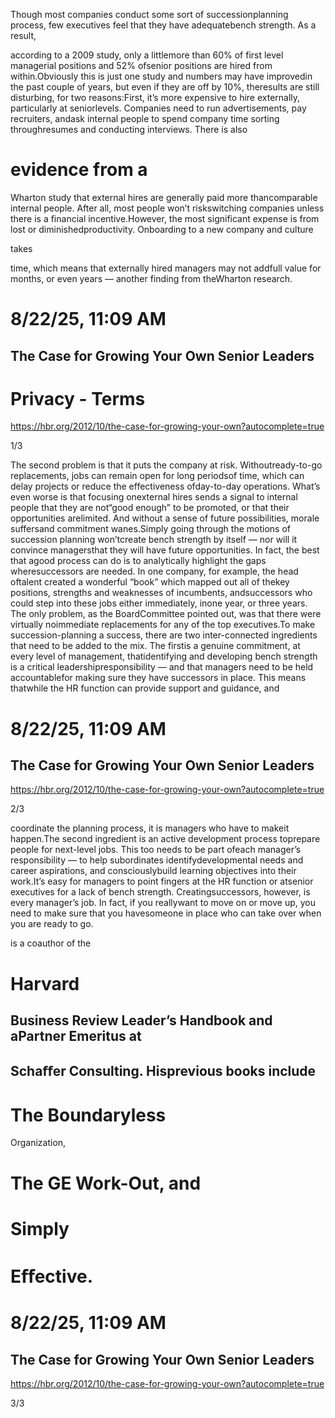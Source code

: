 Though most companies conduct some sort of successionplanning process, few executives feel that they have adequatebench strength. As a result,

according to a 2009 study, only a littlemore than 60% of first level managerial positions and 52% ofsenior positions are hired from within.Obviously this is just one study and numbers may have improvedin the past couple of years, but even if they are off by 10%, theresults are still disturbing, for two reasons:First, it’s more expensive to hire externally, particularly at seniorlevels. Companies need to run advertisements, pay recruiters, andask internal people to spend company time sorting throughresumes and conducting interviews. There is also

# evidence from a

Wharton study that external hires are generally paid more thancomparable internal people. After all, most people won’t riskswitching companies unless there is a financial incentive.However, the most significant expense is from lost or diminishedproductivity. Onboarding to a new company and culture

takes

time, which means that externally hired managers may not addfull value for months, or even years — another finding from theWharton research.

# 8/22/25, 11:09 AM

## The Case for Growing Your Own Senior Leaders

# Privacy - Terms

https://hbr.org/2012/10/the-case-for-growing-your-own?autocomplete=true

1/3

The second problem is that it puts the company at risk. Withoutready-to-go replacements, jobs can remain open for long periodsof time, which can delay projects or reduce the effectiveness ofday-to-day operations. What’s even worse is that focusing onexternal hires sends a signal to internal people that they are not“good enough” to be promoted, or that their opportunities arelimited. And without a sense of future possibilities, morale suffersand commitment wanes.Simply going through the motions of succession planning won’tcreate bench strength by itself — nor will it convince managersthat they will have future opportunities. In fact, the best that agood process can do is to analytically highlight the gaps wheresuccessors are needed. In one company, for example, the head oftalent created a wonderful “book” which mapped out all of thekey positions, strengths and weaknesses of incumbents, andsuccessors who could step into these jobs either immediately, inone year, or three years. The only problem, as the BoardCommittee pointed out, was that there were virtually noimmediate replacements for any of the top executives.To make succession-planning a success, there are two inter-connected ingredients that need to be added to the mix. The firstis a genuine commitment, at every level of management, thatidentifying and developing bench strength is a critical leadershipresponsibility — and that managers need to be held accountablefor making sure they have successors in place. This means thatwhile the HR function can provide support and guidance, and

# 8/22/25, 11:09 AM

## The Case for Growing Your Own Senior Leaders

https://hbr.org/2012/10/the-case-for-growing-your-own?autocomplete=true

2/3

coordinate the planning process, it is managers who have to makeit happen.The second ingredient is an active development process toprepare people for next-level jobs. This too needs to be part ofeach manager’s responsibility — to help subordinates identifydevelopmental needs and career aspirations, and consciouslybuild learning objectives into their work.It’s easy for managers to point fingers at the HR function or atsenior executives for a lack of bench strength. Creatingsuccessors, however, is every manager’s job. In fact, if you reallywant to move on or move up, you need to make sure that you havesomeone in place who can take over when you are ready to go.

is a coauthor of the

# Harvard

## Business Review Leader’s Handbook and aPartner Emeritus at

## Schaﬀer Consulting. Hisprevious books include

# The Boundaryless

Organization,

# The GE Work-Out, and

# Simply

# Eﬀective.

# 8/22/25, 11:09 AM

## The Case for Growing Your Own Senior Leaders

https://hbr.org/2012/10/the-case-for-growing-your-own?autocomplete=true

3/3